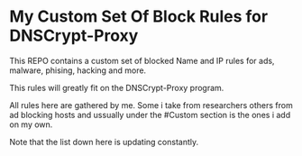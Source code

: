 # My Custom Set Of Block Rules for DNSCrypt-Proxy

This REPO contains a custom set of blocked Name and IP rules for ads, malware, phising, hacking and more.

This rules will greatly fit on the DNSCrypt-Proxy program.

All rules here are gathered by me. Some i take from researchers others from ad blocking hosts and ussually under the #Custom section is the ones i add on my own.

Note that the list down here is updating constantly.
